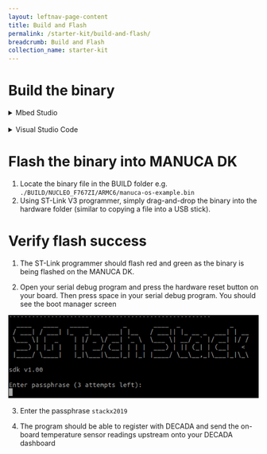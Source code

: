 ```yaml
---
layout: leftnav-page-content
title: Build and Flash
permalink: /starter-kit/build-and-flash/
breadcrumb: Build and Flash
collection_name: starter-kit
---
```


# Build the binary

<details>
  <summary>Mbed Studio</summary>

  1. Open Mbed Studio and login using your newly created Mbed account
  2. File → Open Workspace → \<workspace_directory>
  3. On the top left, select `manuca-os-example` as the Active program
  4. Ensure Target is set to **NUCLEO-F767ZI (NUCLEO_F767ZI)**
  5. We use C++11 as the standard for software development. Under Build profile, select **Import custom profiles**, select `./tools/profiles/mbedstudio_release.json`
  ![mbed-studio](/images/manuca/flashing-code/mbed_studio_setup_1.png)
  6. Click on the blue hammer icon on the left to build the source code. The binary image would be located in `./BUILD/NUCLEO_F767ZI/ARMC6/manuca-os-example.bin`
  If your build was successful, you should see something similar to the screenshot below:
  ![mbed-studio](/images/manuca/flashing-code/mbed_studio_setup_2.png)

  **Running Unit Tests (Optional):**
  1. In terminal (at the root of the repository), `mbed test -t GCC_ARM -m NUCLEO_F767ZI --profile ./tools/profiles/tiny_debug.json -n src-*,threads-*`

</details>

<br>
<details>
  <summary>Visual Studio Code</summary>

  1. In VS Code, File → Open Workspace... → \<workspace_directory>
  2. In VS Code's terminal (or your regular terminal), `mbed compile --target NUCLEO_F767ZI --toolchain GCC_ARM --profile ./tools/profiles/tiny_debug.json` to compile
  ![vscode](/images/manuca/flashing-code/vscode_setup_1.png)
  If your build was successful, you should see something similar to the screenshot below:
  ![vscode](/images/manuca/flashing-code/vscode_setup_2.png)
  **Running Unit Tests (Optional):**
  1. In terminal (at the root of the repository), `mbed test -t GCC_ARM -m NUCLEO_F767ZI --profile ./tools/profiles/tiny_debug.json -n src-*,threads-*`

</details>

# Flash the binary into MANUCA DK

1. Locate the binary file in the BUILD folder e.g. `./BUILD/NUCLEO_F767ZI/ARMC6/manuca-os-example.bin`
2. Using ST-Link V3 programmer, simply drag-and-drop the binary into the hardware folder (similar to copying a file into a USB stick). 

# Verify flash success

1. The ST-Link programmer should flash red and green as the binary is being flashed on the MANUCA DK.

2. Open your serial debug program and press the hardware reset button on your board. Then press space in your serial debug program. You should see the boot manager screen 

![boot](/images/manuca/flashing-code/flash_success.png)

3. Enter the passphrase `stackx2019` 

4. The program should be able to register with DECADA and send the on-board temperature sensor readings upstream onto your DECADA dashboard
